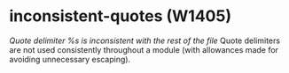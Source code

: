 # inconsistent-quotes (W1405)

*Quote delimiter %s is inconsistent with the rest of the file* Quote
delimiters are not used consistently throughout a module (with
allowances made for avoiding unnecessary escaping).
